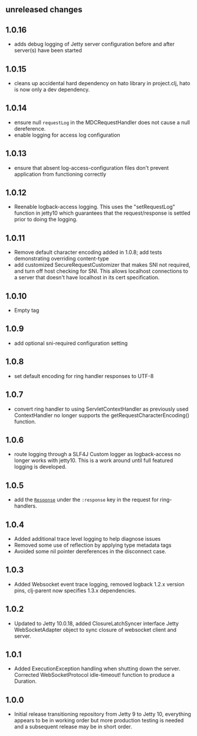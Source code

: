 ## unreleased changes

## 1.0.16
- adds debug logging of Jetty server configuration before and after server(s) have been started

## 1.0.15
- cleans up accidental hard dependency on hato library in project.clj, hato is now only a dev dependency.

## 1.0.14
- ensure null `requestLog` in the MDCRequestHandler does not cause a null dereference.
- enable logging for access log configuration

## 1.0.13
- ensure that absent log-access-configuration files don't prevent application from functioning correctly

## 1.0.12
- Reenable logback-access logging.  This uses the "setRequestLog" function in jetty10 which guarantees that the request/response is settled prior to doing the logging.

## 1.0.11
- Remove default character encoding added in 1.0.8; add tests demonstrating overriding content-type
- add customized SecureRequestCustomizer that makes SNI not
required, and turn off host checking for SNI. This allows localhost
connections to a server that doesn't have localhost in its cert specification.

## 1.0.10
- Empty tag

## 1.0.9
* add optional sni-required configuration setting

## 1.0.8
* set default encoding for ring handler responses to UTF-8

## 1.0.7
* convert ring handler to using ServletContextHandler as previously used ContextHandler no longer supports the getRequestCharacterEncoding() function.

## 1.0.6
* route logging through a SLF4J Custom logger as logback-access no longer works with jetty10. This is a work around until full featured logging is developed.


## 1.0.5
* add the  [`Response`](https://www.eclipse.org/jetty/javadoc/jetty-10/org/eclipse/jetty/server/Response.html) under the `:response` key in the request for ring-handlers.

## 1.0.4
* Added additional trace level logging to help diagnose issues
* Removed some use of reflection by applying type metadata tags
* Avoided some nil pointer dereferences in the disconnect case.

## 1.0.3
* Added Websocket event trace logging, removed logback 1.2.x version pins, clj-parent now specifies 1.3.x dependencies.

## 1.0.2
* Updated to Jetty 10.0.18, added ClosureLatchSyncer interface Jetty WebSocketAdapter object to sync closure of websocket client and server.

## 1.0.1
* Added ExecutionException handling when shutting down the server. Corrected WebSocketProtocol idle-timeout! function to produce a Duration.

## 1.0.0
* Initial release transitioning repository from Jetty 9 to Jetty 10, everything appears to be in working order but more production testing is needed and a subsequent release may be in short order.
